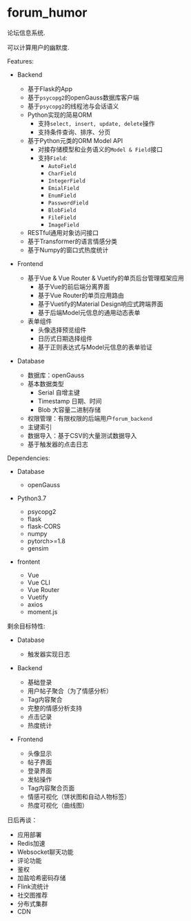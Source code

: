 # forum_humor

论坛信息系统.

可以计算用户的幽默度.

Features:
- Backend
  - 基于Flask的App
  - 基于`psycopg2`的openGauss数据库客户端
  - 基于`psycopg2`的线程池与会话语义
  - Python实现的简易ORM
    - 支持`select, insert, update, delete`操作
    - 支持条件查询、排序、分页
  - 基于Python元类的ORM Model API
    - 对接存储模型和业务语义的`Model & Field`接口
    - 支持`Field`:
      - `AutoField`
      - `CharField`
      - `IntegerField`
      - `EmialField`
      - `EnumField`
      - `PasswordField`
      - `BlobField`
      - `FileField`
      - `ImageField`
  - RESTful通用对象访问接口
  - 基于Transformer的语言情感分类
  - 基于Numpy的窗口式热度统计
  
- Frontend
  - 基于Vue & Vue Router & Vuetify的单页后台管理框架应用
    - 基于Vue的前后端分离界面
    - 基于Vue Router的单页应用路由
    - 基于Vuetify的Material Design响应式跨端界面
    - 基于后端Model元信息的通用动态表单
  - 表单组件
    - 头像选择预览组件
    - 日历式日期选择组件
    - 基于正则表达式与Model元信息的表单验证

- Database
  - 数据库：openGauss
  - 基本数据类型
    - Serial 自增主键
    - Timestamp 日期、时间
    - Blob 大容量二进制存储
  - 权限管理：有限权限的后端用户`forum_backend`
  - 主键索引
  - 数据导入：基于CSV的大量测试数据导入
  - 基于触发器的点击日志

Dependencies:
- Database
  - openGauss

- Python3.7
  - psycopg2
  - flask
  - flask-CORS
  - numpy
  - pytorch>=1.8
  - gensim
  

- frontent
  - Vue
  - Vue CLI
  - Vue Router
  - Vuetify
  - axios
  - moment.js

剩余目标特性:
- Database
  - 触发器实现日志
- Backend
  - 基础登录
  - 用户帖子聚合（为了情感分析）
  - Tag内容聚合
  - 完整的情感分析支持
  - 点击记录
  - 热度统计
  
- Frontend
  - 头像显示
  - 帖子界面
  - 登录界面
  - 发帖操作
  - Tag内容聚合页面
  - 情感可视化（饼状图和自动人物标签）
  - 热度可视化（曲线图）


日后再谈：
- 应用部署
- Redis加速
- Websocket聊天功能
- 评论功能
- 鉴权
- 加盐哈希密码存储
- Flink流统计
- 社交图推荐
- 分布式集群
- CDN